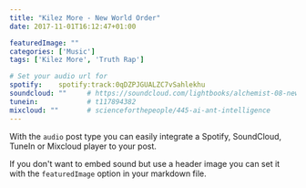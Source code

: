 ```yaml
---
title: "Kilez More - New World Order"
date: 2017-11-01T16:12:47+01:00

featuredImage: ""
categories: ['Music']
tags: ['Kilez More', 'Truth Rap']

# Set your audio url for
spotify:    spotify:track:0qDZPJGUALZC7vSahlekhu
soundcloud: ""     # https://soundcloud.com/lightbooks/alchemist-08-new-world-order-snip
tunein:            # t117894382
mixcloud: ""       # scienceforthepeople/445-ai-ant-intelligence
---
```

With the `audio` post type you can easily integrate a Spotify, SoundCloud, TuneIn or Mixcloud player to your post.

If you don't want to embed sound but use a header image you can set it with the `featuredImage` option in your markdown file.

